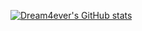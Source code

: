 [![Dream4ever's GitHub stats](https://github-readme-stats.vercel.app/api?username=Dream4ever)](https://github.com/anuraghazra/github-readme-stats)
